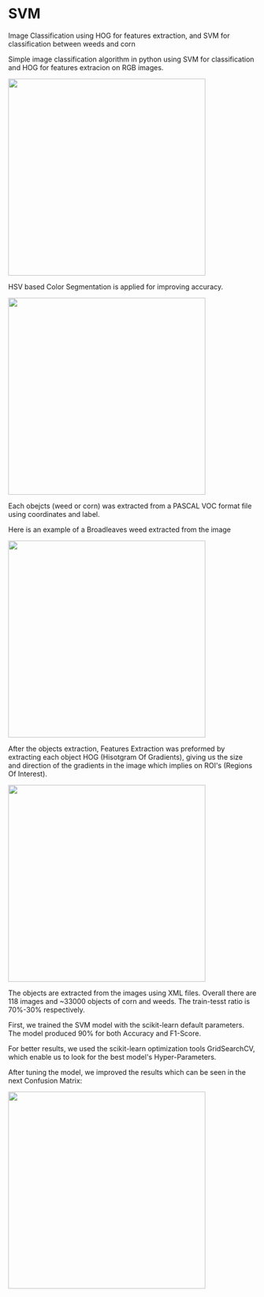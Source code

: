 # SVM
Image Classification using HOG for features extraction, and SVM for classification between weeds and corn

Simple image classification algorithm in python using SVM for classification and HOG for features extracion on RGB images.

<img src="https://user-images.githubusercontent.com/60111412/86513939-d3c9d800-be16-11ea-98cd-45971fd4b402.png" width="400"/>

HSV based Color Segmentation is applied for improving accuracy.

<img src="https://user-images.githubusercontent.com/60111412/86513940-d88e8c00-be16-11ea-94a1-afba6c4ec347.png" width="400"/>

Each obejcts (weed or corn) was extracted from a PASCAL VOC format file using coordinates and label.

Here is an example of a Broadleaves weed extracted from the image 

<img src="https://user-images.githubusercontent.com/60111412/88196627-16c6e080-cc4a-11ea-8095-7ca2e53f5e84.png" width="400"/>

After the objects extraction, Features Extraction was preformed by extracting each object HOG (Hisotgram Of Gradients), giving us the 
size and direction of the gradients in the image which implies on ROI's (Regions Of Interest).

<img src="https://user-images.githubusercontent.com/60111412/88197211-d1ef7980-cc4a-11ea-9725-3aeaa4754fe1.png" width="400"/>


The objects are extracted from the images using XML files. Overall there are 118 images and ~33000 objects of corn and weeds.
The train-tesst ratio is 70%-30% respectively.

First, we trained the SVM model with the scikit-learn default parameters.
The model produced 90% for both Accuracy and F1-Score.

For better results, we used the scikit-learn optimization tools GridSearchCV, which enable us to 
look for the best model's Hyper-Parameters.

After tuning the model, we improved the results which can be seen in the next Confusion Matrix:

<img src="https://user-images.githubusercontent.com/60111412/88200844-5d6b0980-cc4f-11ea-9718-2ec4cfebfe6c.png" width="400"/>

